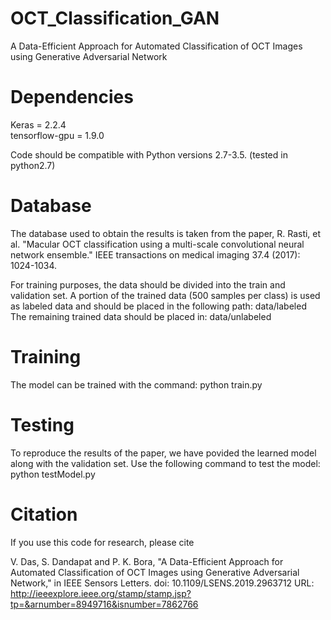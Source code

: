 # OCT_Classification_GAN
A Data-Efficient Approach for Automated Classification of OCT Images using Generative Adversarial Network

# Dependencies
Keras = 2.2.4 <br>
tensorflow-gpu = 1.9.0

Code should be compatible with Python versions 2.7-3.5. (tested in python2.7)

# Database
The database used to obtain the results is taken from the paper, R. Rasti, et al. "Macular OCT classification using a multi-scale convolutional neural network ensemble." IEEE transactions on medical imaging 37.4 (2017): 1024-1034.

For training purposes, the data should be divided into the train and validation set. A portion of the trained data (500 samples per class) is used as labeled data and should be placed in the following path: data/labeled <br>
The remaining trained data should be placed in: data/unlabeled

# Training 
The model can be trained with the command:
python train.py

# Testing
To reproduce the results of the paper, we have povided the learned model along with the validation set.
Use the following command to test the model:
python testModel.py

# Citation
If you use this code for research, please cite

V. Das, S. Dandapat and P. K. Bora, "A Data-Efficient Approach for Automated Classification of OCT Images using Generative Adversarial Network," in IEEE Sensors Letters.
doi: 10.1109/LSENS.2019.2963712
URL: http://ieeexplore.ieee.org/stamp/stamp.jsp?tp=&arnumber=8949716&isnumber=7862766
